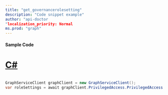 ```yaml
---
title: "get_governancerolesetting"
description: "Code snippet example" 
author: "api-doctor
"localization_priority: Normal
ms.prod: "graph"
--- 
```

#### Sample Code
# [C#](#tab/Csharp)

```C#

GraphServiceClient graphClient = new GraphServiceClient();
var roleSettings = await graphClient.PrivilegedAccess.PrivilegedAccess.RoleSettings.RoleSettings.Request().GetAsync();

```
